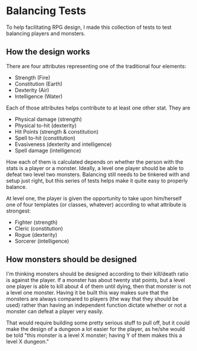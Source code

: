 # Balancing Tests

To help facilitating RPG design, I made this collection of tests to test balancing players and monsters.

## How the design works

There are four attributes representing one of the traditional four elements:

* Strength (Fire)
* Constitution (Earth)
* Dexterity (Air)
* Intelligence (Water)

Each of those attributes helps contribute to at least one other stat. They are

* Physical damage (strength)
* Physical to-hit (dexterity)
* Hit Points (strength & constitution)
* Spell to-hit (constitution)
* Evasiveness (dexterity and intelligence)
* Spell damage (intelligence)

How each of them is calculated depends on whether the person with the stats is a player or a monster. Ideally, a level
one player should be able to defeat two level two monsters. Balancing still needs to be tinkered with and setup just
right, but this series of tests helps make it quite easy to properly balance.

At level one, the player is given the opportunity to take upon him/herself one of four templates (or classes, whatever)
according to what attribute is strongest:

* Fighter (strength)
* Cleric (constitution)
* Rogue (dexterity)
* Sorcerer (intelligence)

## How monsters should be designed

I'm thinking monsters should be designed according to their kill/death ratio is against the player. If a monster has
about twenty stat points, but a level one player is able to kill about 4 of them until dying, then that monster is not
a level one monster. Having it be built this way makes sure that the monsters are always compared to players (the way
that they should be used) rather than having an independent function dictate whether or not a monster can defeat a player
very easily.

That would require building some pretty serious stuff to pull off, but it could make the design of a dungeon a lot easier
for the player, as he/she would be told "this monster is a level X monster; having Y of them makes this a level X dungeon."